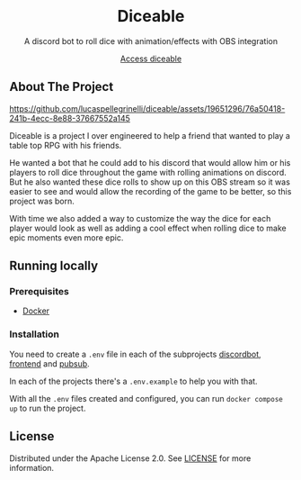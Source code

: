 <br/>
<p align="center">
  <h1 align="center">Diceable</h1>

  <p align="center">
    A discord bot to roll dice with animation/effects with OBS integration
  </p>

  <p align="center">
    <a href="https://bot.togarashi.app/">Access diceable</a>
  </p>
</p>

## About The Project

https://github.com/lucaspellegrinelli/diceable/assets/19651296/76a50418-241b-4ecc-8e88-37667552a145

Diceable is a project I over engineered to help a friend that wanted to play a table top RPG with his friends.

He wanted a bot that he could add to his discord that would allow him or his players to roll dice throughout the game with rolling animations on discord. But he also wanted these dice rolls to show up on this OBS stream so it was easier to see and would allow the recording of the game to be better, so this project was born.

With time we also added a way to customize the way the dice for each player would look as well as adding a cool effect when rolling dice to make epic moments even more epic. 

## Running locally

### Prerequisites

* [Docker](https://www.docker.com/)

### Installation

You need to create a `.env` file in each of the subprojects [discordbot](https://github.com/lucaspellegrinelli/diceable/tree/main/discordbot), [frontend](https://github.com/lucaspellegrinelli/diceable/tree/main/frontend) and [pubsub](https://github.com/lucaspellegrinelli/diceable/tree/main/pubsub).

In each of the projects there's a `.env.example` to help you with that.

With all the `.env` files created and configured, you can run `docker compose up` to run the project.

## License

Distributed under the Apache License 2.0. See [LICENSE](https://github.com/lucaspellegrinelli/diceable/blob/main/LICENSE) for more information.
